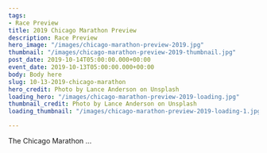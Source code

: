 ```yaml
---
tags:
- Race Preview
title: 2019 Chicago Marathon Preview
description: Race Preview
hero_image: "/images/chicago-marathon-preview-2019.jpg"
thumbnail: "/images/chicago-marathon-preview-2019-thumbnail.jpg"
post_date: 2019-10-14T05:00:00.000+00:00
event_date: 2019-10-13T05:00:00.000+00:00
body: Body here
slug: 10-13-2019-chicago-marathon
hero_credit: Photo by Lance Anderson on Unsplash
loading_hero: "/images/chicago-marathon-preview-2019-loading.jpg"
thumbnail_credit: Photo by Lance Anderson on Unsplash
loading_thumbnail: "/images/chicago-marathon-preview-2019-loading-1.jpg"

---
```

The Chicago Marathon ...